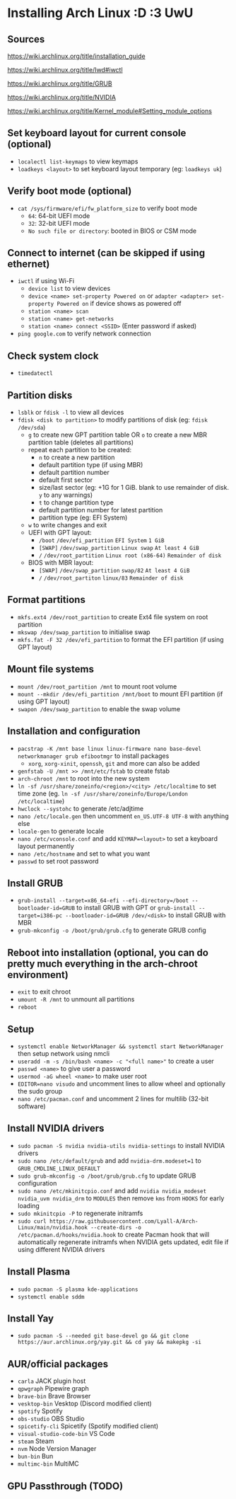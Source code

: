 # Installing Arch Linux :D :3 UwU

## Sources
https://wiki.archlinux.org/title/installation_guide

https://wiki.archlinux.org/title/Iwd#iwctl

https://wiki.archlinux.org/title/GRUB

https://wiki.archlinux.org/title/NVIDIA

https://wiki.archlinux.org/title/Kernel_module#Setting_module_options


## Set keyboard layout for current console (optional)
* `localectl list-keymaps` to view keymaps
* `loadkeys <layout>` to set keyboard layout temporary (eg: `loadkeys uk`)

## Verify boot mode (optional)
* `cat /sys/firmware/efi/fw_platform_size` to verify boot mode
    * `64`: 64-bit UEFI mode
    * `32`: 32-bit UEFI mode
    * `No such file or directory`: booted in BIOS or CSM mode

## Connect to internet (can be skipped if using ethernet)
* `iwctl` if using Wi-Fi
    * `device list` to view devices
    * `device <name> set-property Powered on` or `adapter <adapter> set-property Powered on` if device shows as powered off
    * `station <name> scan`
    * `station <name> get-networks`
    * `station <name> connect <SSID>` (Enter password if asked)
* `ping google.com` to verify network connection

## Check system clock
* `timedatectl`

## Partition disks
* `lsblk` or `fdisk -l` to view all devices
* `fdisk <disk to partition>` to modify partitions of disk (eg: `fdisk /dev/sda`)
    * `g` to create new GPT partition table OR `o` to create a new MBR partition table (deletes all partitions)
    * repeat each partition to be created:
        * `n` to create a new partition
        * default partition type (if using MBR)
        * default partition number
        * default first sector
        * size/last sector (eg: +1G for 1 GiB. blank to use remainder of disk. `y` to any warnings)
        * `t` to change partition type
        * default partition number for latest partition
        * partition type (eg: EFI System)
    * `w` to write changes and exit
    * UEFI with GPT layout:
        * `/boot` `/dev/efi_partition` `EFI System` `1 GiB`
        * `[SWAP]` `/dev/swap_partition` `Linux swap` `At least 4 GiB`
        * `/` `/dev/root_partition` `Linux root (x86-64)` `Remainder of disk`
    * BIOS with MBR layout:
        * `[SWAP]` `/dev/swap_partition` `swap/82` `At least 4 GiB`
        * `/` `/dev/root_partiton` `linux/83` `Remainder of disk`

## Format partitions
* `mkfs.ext4 /dev/root_partition` to create Ext4 file system on root partition
* `mkswap /dev/swap_partition` to initialise swap
* `mkfs.fat -F 32 /dev/efi_partition` to format the EFI partition (if using GPT layout)

## Mount file systems
* `mount /dev/root_partition /mnt` to mount root volume
* `mount --mkdir /dev/efi_partition /mnt/boot` to mount EFI partition (if using GPT layout)
* `swapon /dev/swap_partition` to enable the swap volume

## Installation and configuration
* `pacstrap -K /mnt base linux linux-firmware nano base-devel networkmanager grub efibootmgr` to install packages
    * `xorg`, `xorg-xinit`, `openssh`, `git` and more can also be added
* `genfstab -U /mnt >> /mnt/etc/fstab` to create fstab
* `arch-chroot /mnt` to root into the new system
* `ln -sf /usr/share/zoneinfo/<region>/<city> /etc/localtime` to set time zone (eg. `ln -sf /usr/share/zoneinfo/Europe/London /etc/localtime`)
* `hwclock --systohc` to generate /etc/adjtime
* `nano /etc/locale.gen` then uncomment `en_US.UTF-8 UTF-8` with anything else
* `locale-gen` to generate locale
* `nano /etc/vconsole.conf` and add `KEYMAP=<layout>` to set a keyboard layout permanently
* `nano /etc/hostname` and set to what you want
* `passwd` to set root password

## Install GRUB
* `grub-install --target=x86_64-efi --efi-directory=/boot --bootloader-id=GRUB` to install GRUB with GPT or `grub-install --target=i386-pc --bootloader-id=GRUB /dev/<disk>` to install GRUB with MBR
* `grub-mkconfig -o /boot/grub/grub.cfg` to generate GRUB config

## Reboot into installation (optional, you can do pretty much everything in the arch-chroot environment)
* `exit` to exit chroot
* `umount -R /mnt` to unmount all partitions
* `reboot`

## Setup
* `systemctl enable NetworkManager && systemctl start NetworkManager` then setup network using nmcli
* `useradd -m -s /bin/bash <name> -c "<full name>"` to create a user
* `passwd <name>` to give user a password
* `usermod -aG wheel <name>` to make user root
* `EDITOR=nano visudo` and uncomment lines to allow wheel and optionally the sudo group
* `nano /etc/pacman.conf` and uncomment 2 lines for multilib (32-bit software)

## Install NVIDIA drivers
* `sudo pacman -S nvidia nvidia-utils nvidia-settings` to install NVIDIA drivers
* `sudo nano /etc/default/grub` and add `nvidia-drm.modeset=1` to `GRUB_CMDLINE_LINUX_DEFAULT`
* `sudo grub-mkconfig -o /boot/grub/grub.cfg` to update GRUB configuration
* `sudo nano /etc/mkinitcpio.conf` and add `nvidia nvidia_modeset nvidia_uvm nvidia_drm` to `MODULES` then remove `kms` from `HOOKS` for early loading
* `sudo mkinitcpio -P` to regenerate initramfs
* `sudo curl https://raw.githubusercontent.com/Lyall-A/Arch-Linux/main/nvidia.hook --create-dirs -o /etc/pacman.d/hooks/nvidia.hook` to create Pacman hook that will automatically regenerate initramfs when NVIDIA gets updated, edit file if using different NVIDIA drivers

## Install Plasma
* `sudo pacman -S plasma kde-applications`
* `systemctl enable sddm`

## Install Yay
* `sudo pacman -S --needed git base-devel go && git clone https://aur.archlinux.org/yay.git && cd yay && makepkg -si`

## AUR/official packages
* `carla` JACK plugin host
* `qpwgraph` Pipewire graph
* `brave-bin` Brave Browser
* `vesktop-bin` Vesktop (Discord modified client)
* `spotify` Spotify
* `obs-studio` OBS Studio
* `spicetify-cli` Spicetify (Spotify modified client)
* `visual-studio-code-bin` VS Code
* `steam` Steam
* `nvm` Node Version Manager
* `bun-bin` Bun
* `multimc-bin` MultiMC

## GPU Passthrough (TODO)
